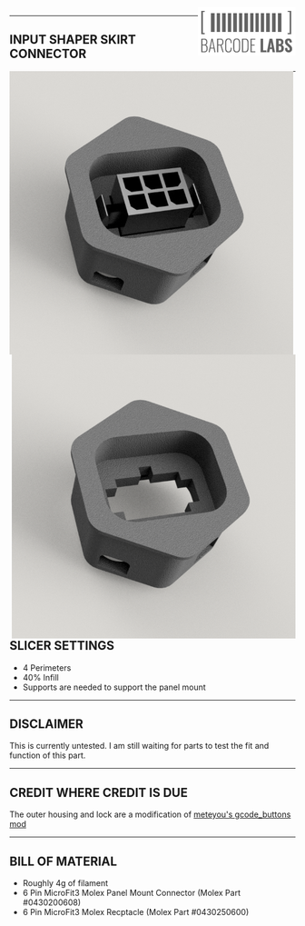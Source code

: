 <img align="right" width="172" height="84" src="IMAGES/BARCODE_LABS.png">

--------------------------------------------------------------------------------
INPUT SHAPER SKIRT CONNECTOR
--------------------------------------------------------------------------------
<p>
	<img align="left" src="IMAGES/RENDER_1.png" width="500" title="Rendering of Input Shaper Skirt Connector">
	<img align="right" src="IMAGES/RENDER_2.png" width="500" title="Rendering of Input Shaper Skirt Connector">
</p>

--------------------------------------------------------------------------------
SLICER SETTINGS
--------------------------------------------------------------------------------
- 4 Perimeters
- 40% Infill
- Supports are needed to support the panel mount

--------------------------------------------------------------------------------
DISCLAIMER
--------------------------------------------------------------------------------
This is currently untested.  I am still waiting for parts to test the fit and function of this part.

--------------------------------------------------------------------------------
CREDIT WHERE CREDIT IS DUE
--------------------------------------------------------------------------------
The outer housing and lock are a modification of [meteyou's gcode_buttons mod](https://github.com/VoronDesign/VoronUsers/tree/6276301a56bc56613037522765a65a276ac625d4/legacy_printers/printer_mods/meteyou/gcode_buttons)

--------------------------------------------------------------------------------
BILL OF MATERIAL
--------------------------------------------------------------------------------
- Roughly 4g of filament
- 6 Pin MicroFit3 Molex Panel Mount Connector (Molex Part #0430200608)
- 6 Pin MicroFit3 Molex Recptacle (Molex Part #0430250600)